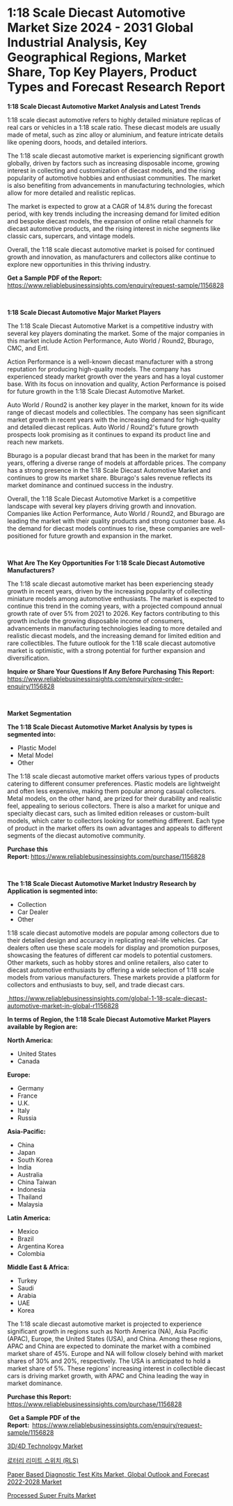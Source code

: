 <p><h1>1:18 Scale Diecast Automotive Market Size 2024 - 2031 Global Industrial Analysis, Key Geographical Regions, Market Share, Top Key Players, Product Types and Forecast Research Report</h1></p><p><strong>1:18 Scale Diecast Automotive Market Analysis and Latest Trends</strong></p>
<p><p>1:18 scale diecast automotive refers to highly detailed miniature replicas of real cars or vehicles in a 1:18 scale ratio. These diecast models are usually made of metal, such as zinc alloy or aluminium, and feature intricate details like opening doors, hoods, and detailed interiors.</p><p>The 1:18 scale diecast automotive market is experiencing significant growth globally, driven by factors such as increasing disposable income, growing interest in collecting and customization of diecast models, and the rising popularity of automotive hobbies and enthusiast communities. The market is also benefiting from advancements in manufacturing technologies, which allow for more detailed and realistic replicas.</p><p>The market is expected to grow at a CAGR of 14.8% during the forecast period, with key trends including the increasing demand for limited edition and bespoke diecast models, the expansion of online retail channels for diecast automotive products, and the rising interest in niche segments like classic cars, supercars, and vintage models.</p><p>Overall, the 1:18 scale diecast automotive market is poised for continued growth and innovation, as manufacturers and collectors alike continue to explore new opportunities in this thriving industry.</p></p>
<p><strong>Get a Sample PDF of the Report:&nbsp;</strong> <a href="https://www.reliablebusinessinsights.com/enquiry/request-sample/1156828">https://www.reliablebusinessinsights.com/enquiry/request-sample/1156828</a></p>
<p>&nbsp;</p>
<p><strong>1:18 Scale Diecast Automotive Major Market Players</strong></p>
<p><p>The 1:18 Scale Diecast Automotive Market is a competitive industry with several key players dominating the market. Some of the major companies in this market include Action Performance, Auto World / Round2, Bburago, CMC, and Ertl.</p><p>Action Performance is a well-known diecast manufacturer with a strong reputation for producing high-quality models. The company has experienced steady market growth over the years and has a loyal customer base. With its focus on innovation and quality, Action Performance is poised for future growth in the 1:18 Scale Diecast Automotive Market.</p><p>Auto World / Round2 is another key player in the market, known for its wide range of diecast models and collectibles. The company has seen significant market growth in recent years with the increasing demand for high-quality and detailed diecast replicas. Auto World / Round2's future growth prospects look promising as it continues to expand its product line and reach new markets.</p><p>Bburago is a popular diecast brand that has been in the market for many years, offering a diverse range of models at affordable prices. The company has a strong presence in the 1:18 Scale Diecast Automotive Market and continues to grow its market share. Bburago's sales revenue reflects its market dominance and continued success in the industry.</p><p>Overall, the 1:18 Scale Diecast Automotive Market is a competitive landscape with several key players driving growth and innovation. Companies like Action Performance, Auto World / Round2, and Bburago are leading the market with their quality products and strong customer base. As the demand for diecast models continues to rise, these companies are well-positioned for future growth and expansion in the market.</p></p>
<p>&nbsp;</p>
<p><strong>What Are The Key Opportunities For 1:18 Scale Diecast Automotive Manufacturers?</strong></p>
<p><p>The 1:18 scale diecast automotive market has been experiencing steady growth in recent years, driven by the increasing popularity of collecting miniature models among automotive enthusiasts. The market is expected to continue this trend in the coming years, with a projected compound annual growth rate of over 5% from 2021 to 2026. Key factors contributing to this growth include the growing disposable income of consumers, advancements in manufacturing technologies leading to more detailed and realistic diecast models, and the increasing demand for limited edition and rare collectibles. The future outlook for the 1:18 scale diecast automotive market is optimistic, with a strong potential for further expansion and diversification.</p></p>
<p><strong>Inquire or Share Your Questions If Any Before Purchasing This Report:</strong> <a href="https://www.reliablebusinessinsights.com/enquiry/pre-order-enquiry/1156828">https://www.reliablebusinessinsights.com/enquiry/pre-order-enquiry/1156828</a></p>
<p>&nbsp;</p>
<p><strong>Market Segmentation</strong></p>
<p><strong>The 1:18 Scale Diecast Automotive Market Analysis by types is segmented into:</strong></p>
<p><ul><li>Plastic Model</li><li>Metal Model</li><li>Other</li></ul></p>
<p><p>The 1:18 scale diecast automotive market offers various types of products catering to different consumer preferences. Plastic models are lightweight and often less expensive, making them popular among casual collectors. Metal models, on the other hand, are prized for their durability and realistic feel, appealing to serious collectors. There is also a market for unique and specialty diecast cars, such as limited edition releases or custom-built models, which cater to collectors looking for something different. Each type of product in the market offers its own advantages and appeals to different segments of the diecast automotive community.</p></p>
<p><strong>Purchase this Report:&nbsp;</strong><a href="https://www.reliablebusinessinsights.com/purchase/1156828">https://www.reliablebusinessinsights.com/purchase/1156828</a></p>
<p>&nbsp;</p>
<p><strong>The 1:18 Scale Diecast Automotive Market Industry Research by Application is segmented into:</strong></p>
<p><ul><li>Collection</li><li>Car Dealer</li><li>Other</li></ul></p>
<p><p>1:18 scale diecast automotive models are popular among collectors due to their detailed design and accuracy in replicating real-life vehicles. Car dealers often use these scale models for display and promotion purposes, showcasing the features of different car models to potential customers. Other markets, such as hobby stores and online retailers, also cater to diecast automotive enthusiasts by offering a wide selection of 1:18 scale models from various manufacturers. These markets provide a platform for collectors and enthusiasts to buy, sell, and trade diecast cars.</p></p>
<p><a href="https://www.reliablebusinessinsights.com/global-1-18-scale-diecast-automotive-market-in-global-r1156828">&nbsp;https://www.reliablebusinessinsights.com/global-1-18-scale-diecast-automotive-market-in-global-r1156828</a></p>
<p><strong>In terms of Region, the 1:18 Scale Diecast Automotive Market Players available by Region are:</strong></p>
<p>
    <p> <strong> North America: </strong>
        <ul>
            <li>United States</li>
            <li>Canada</li>
        </ul>
        </p> 
    <p> <strong> Europe: </strong>
        <ul>
            <li>Germany</li>
            <li>France</li>
            <li>U.K.</li>
            <li>Italy</li>
            <li>Russia</li>
        </ul>
        </p> 
    <p> <strong> Asia-Pacific: </strong>
        <ul>
            <li>China</li>
            <li>Japan</li>
            <li>South Korea</li>
            <li>India</li>
            <li>Australia</li>
            <li>China Taiwan</li>
            <li>Indonesia</li>
            <li>Thailand</li>
            <li>Malaysia</li>
        </ul>
        </p> 
    <p> <strong> Latin America: </strong>
        <ul>
            <li>Mexico</li>
            <li>Brazil</li>
            <li>Argentina Korea</li>
            <li>Colombia</li>
        </ul>
        </p> 
    <p> <strong> Middle East & Africa: </strong>
        <ul>
            <li>Turkey</li>
            <li>Saudi</li>
            <li>Arabia</li>
            <li>UAE</li>
            <li>Korea</li>
        </ul>
    </p>
    </p>
<p><p>The 1:18 scale diecast automotive market is projected to experience significant growth in regions such as North America (NA), Asia Pacific (APAC), Europe, the United States (USA), and China. Among these regions, APAC and China are expected to dominate the market with a combined market share of 45%. Europe and NA will follow closely behind with market shares of 30% and 20%, respectively. The USA is anticipated to hold a market share of 5%. These regions' increasing interest in collectible diecast cars is driving market growth, with APAC and China leading the way in market dominance.</p></p>
<p><strong>Purchase this Report: </strong><a href="https://www.reliablebusinessinsights.com/purchase/1156828">https://www.reliablebusinessinsights.com/purchase/1156828</a></p>
<p>&nbsp;<strong>Get a Sample PDF of the Report:&nbsp;&nbsp;</strong><a href="https://www.reliablebusinessinsights.com/enquiry/request-sample/1156828">https://www.reliablebusinessinsights.com/enquiry/request-sample/1156828</a></p>
<p><strong></strong></p>
<p><p><a href="https://medium.com/@samleffler/global-3d-4d-technology-market-status-2024-2031-and-forecast-by-region-product-end-use-e02da306b953">3D/4D Technology Market</a></p><p><a href="https://github.com/WilburKihn5676/Market-Research-Report-List-2/blob/main/7962576124646.md">로터리 리미트 스위치 (RLS)</a></p><p><a href="https://github.com/abdulKoss1914/Market-Research-Report-List-1/blob/main/paper-based-diagnostic-test-kits-market-global-outlook-and-forecast-2022-2028-market.md">Paper Based Diagnostic Test Kits Market, Global Outlook and Forecast 2022-2028 Market</a></p><p><a href="https://medium.com/@bsjdj3773/processed-super-fruits-market-market-segmentation-geographical-regions-and-market-forcast-till-5764b60997ac">Processed Super Fruits Market</a></p></p>